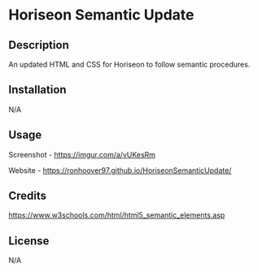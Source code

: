 # Horiseon Semantic Update

## Description

An updated HTML and CSS for Horiseon to follow semantic procedures.

## Installation

N/A

## Usage

Screenshot - https://imgur.com/a/vUKesRm

Website - https://ronhoover97.github.io/HoriseonSemanticUpdate/

## Credits

https://www.w3schools.com/html/html5_semantic_elements.asp

## License

N/A

